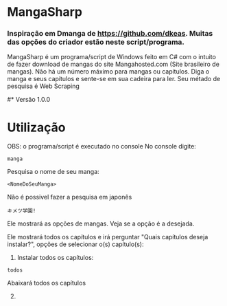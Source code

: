 # MangaSharp

### Inspiração em Dmanga de https://github.com/dkeas. Muitas das opções do criador estão neste script/programa.


MangaSharp é um programa/script de Windows feito em C# com o intuito de fazer download de mangas do site Mangahosted.com (Site brasileiro de mangas). Não há um número máximo para mangas ou capitulos. Diga o manga e seus capítulos e sente-se em sua cadeira para ler. Seu métado de pesquisa é Web Scraping


#* Versão 1.0.0

# Utilização

OBS: o programa/script é executado no console
No console digite:

`manga`

Pesquisa o nome de seu manga:

`<NomeDoSeuManga>`

Não é possivel fazer a pesquisa em japonês

`キメツ学園!`

Ele mostrará as opções de mangas. Veja se a opção é a desejada.

Ele mostrará todos os capítulos e irá perguntar "Quais capítulos deseja instalar?", opções de selecionar o(s) capítulo(s):

1. Instalar todos os capítulos:
  
  `todos`
  
  Abaixará todos os capítulos
  
2.
